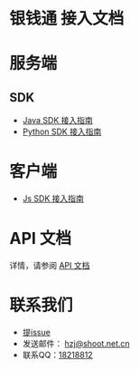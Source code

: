 # 银钱通 接入文档

# 服务端

## SDK

* [Java SDK 接入指南](https://github.com/yinqiantong/java-sdk)
* [Python SDK 接入指南](https://github.com/yinqiantong/python-sdk)

# 客户端

* [Js SDK 接入指南](https://github.com/yinqiantong/js-sdk)

# API 文档

详情，请参阅 [API 文档](https://github.com/yinqiantong/docs/blob/master/doc/api.md)

# 联系我们

* [提issue](https://github.com/yinqiantong/docs/issues/new)
* 发送邮件： [hzj@shoot.net.cn](mailto:hzj@shoot.net.cn)
* 联系QQ：[18218812](http://wpa.qq.com/msgrd?v=3&uin=18218812&site=qq&menu=yes)
